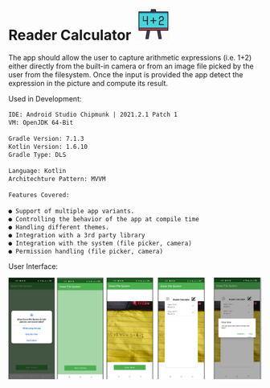 # Reader Calculator   ![alt text](https://github.com/johnjake/ml-ocr/blob/master/calc.png)

The app should allow the user to capture arithmetic expressions (i.e. 1+2) either directly from the built-in camera or from an image file picked by the user from the filesystem. Once the input is provided the app detect the expression in the picture and compute its result.

Used in Development: 

    IDE: Android Studio Chipmunk | 2021.2.1 Patch 1
    VM: OpenJDK 64-Bit

    Gradle Version: 7.1.3
    Kotlin Version: 1.6.10
    Gradle Type: DLS

    Language: Kotlin
    Architechture Pattern: MVVM
    
    Features Covered:
    
    ● Support of multiple app variants.
    ● Controlling the behavior of the app at compile time
    ● Handling different themes.
    ● Integration with a 3rd party library
    ● Integration with the system (file picker, camera)
    ● Permission handling (file picker, camera)

   
   User Interface:
   
  ![alt text](https://github.com/johnjake/ml-ocr/blob/master/file_system.png)



